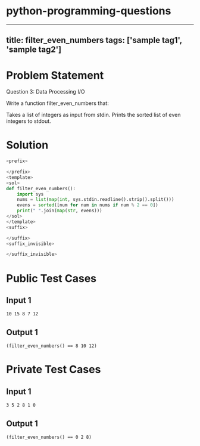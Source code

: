 # python-programming-questions
---
title: filter_even_numbers
tags: ['sample tag1', 'sample tag2']
---

# Problem Statement

Question 3: Data Processing I/O
 
Write a function filter_even_numbers that:

Takes a list of integers as input from stdin.
Prints the sorted list of even integers to stdout.

# Solution
```python test.py  -r 'python test.py'
<prefix>

</prefix>
<template>
<sol> 
def filter_even_numbers():
    import sys
    nums = list(map(int, sys.stdin.readline().strip().split()))
    evens = sorted([num for num in nums if num % 2 == 0])
    print(" ".join(map(str, evens)))
</sol>
</template>
<suffix>

</suffix>
<suffix_invisible>

</suffix_invisible>
```

# Public Test Cases
## Input 1
```
10 15 8 7 12
```
## Output 1
```
(filter_even_numbers() == 8 10 12)
```
# Private Test Cases
## Input 1
```
3 5 2 8 1 0
```
## Output 1
```
(filter_even_numbers() == 0 2 8)
```
